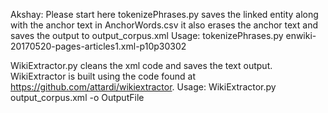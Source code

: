 Akshay: Please start here 
tokenizePhrases.py saves the linked entity along with the anchor text in AnchorWords.csv it also erases the anchor text and saves the output to output_corpus.xml
Usage:
	tokenizePhrases.py enwiki-20170520-pages-articles1.xml-p10p30302

WikiExtractor.py cleans the xml code and saves the text output. WikiExtractor is built using the code found at https://github.com/attardi/wikiextractor.
Usage:
	WikiExtractor.py output_corpus.xml -o OutputFile
